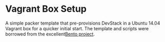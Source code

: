 # Vagrant Box Setup 
 
A simple packer template that pre-provisions DevStack in a Ubuntu 14.04 Vagrant
box for a quicker initial start. The template and scripts were borrowed from 
the excellent[Bento project](https://github.com/opscode/bento).

